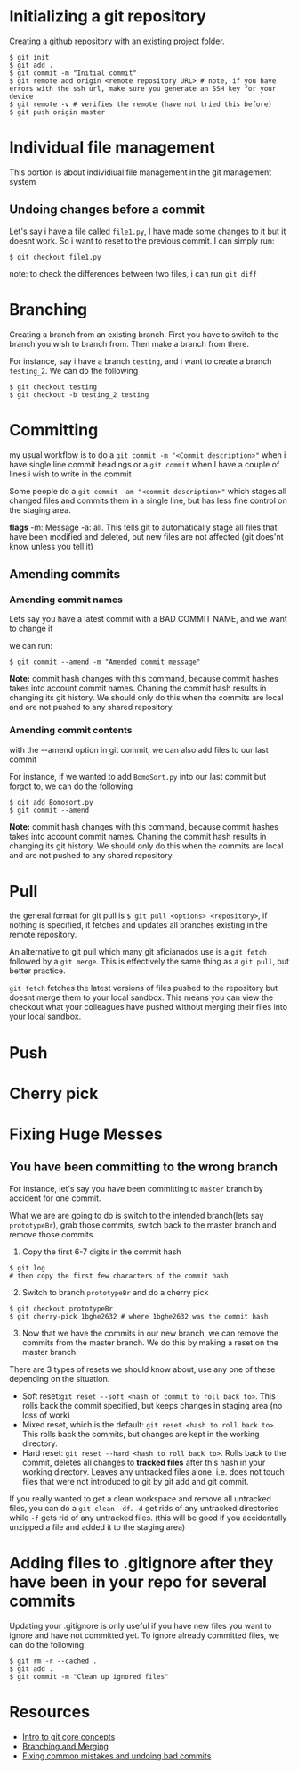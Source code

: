 # Initializing a git repository
Creating a github repository with an existing project folder.

```
$ git init
$ git add .
$ git commit -m "Initial commit"
$ git remote add origin <remote repository URL> # note, if you have errors with the ssh url, make sure you generate an SSH key for your device
$ git remote -v # verifies the remote (have not tried this before)
$ git push origin master
```
# Individual file management
This portion is about individiual file management in the git management system

## Undoing changes before a commit
Let's say i have a file called `file1.py`, I have made some changes to it but it doesnt work. So i want to reset to the previous commit. I can simply run:
```
$ git checkout file1.py
```

note: to check the differences between two files, i can run `git diff`


# Branching
Creating a branch from an existing branch. First you have to switch to the branch you wish to branch from. Then make a branch from there.

For instance, say i have a branch `testing`, and i want to create a branch `testing_2`. We can do the following
```
$ git checkout testing
$ git checkout -b testing_2 testing
```

# Committing
my usual workflow is to do a `git commit -m "<Commit description>"` when i have single line commit headings or a `git commit` when I have a couple of lines i wish to write in the commit

Some people do a `git commit -am "<commit description>"` which stages all changed files and commits them in a single line, but has less fine control on the staging area.

**flags**
-m: Message
-a: all. This tells git to automatically stage all files that have been modified and deleted, but new files are not affected (git does'nt know unless you tell it)

## Amending commits

### Amending commit names
Lets say you have a latest commit with a BAD COMMIT NAME, and we want to change it

we can run:
```
$ git commit --amend -m "Amended commit message"
```

**Note:** commit hash changes with this command, because commit hashes takes into account commit names.
Chaning the commit hash results in changing its git history. We should only do this when the commits are local and are not pushed to any shared repository.

### Amending commit contents
with the --amend option in git commit, we can also add files to our last commit

For instance, if we wanted to add `BomoSort.py` into our last commit but forgot to, we can do the following
```
$ git add Bomosort.py
$ git commit --amend
```
**Note:** commit hash changes with this command, because commit hashes takes into account commit names.
Chaning the commit hash results in changing its git history. We should only do this when the commits are local and are not pushed to any shared repository.

# Pull
the general format for git pull is `$ git pull <options> <repository>`, if nothing is specified, it fetches and updates all branches existing in the remote repository.

An alternative to git pull which many git aficianados use is a `git fetch` followed by a `git merge`. This is effectively the same thing as a `git pull`, but better practice.

`git fetch` fetches the latest versions of files pushed to the repository but doesnt merge them to your local sandbox. This means you can view the checkout what your colleagues have pushed without merging their files into your local sandbox.

# Push

# Cherry pick

# Fixing Huge Messes

## You have been committing to the wrong branch
For instance, let's say you have been committing to `master` branch by accident for one commit.

What we are are going to do is switch to the intended branch(lets say `prototypeBr`), grab those commits, switch back to the master branch and remove those commits.

1. Copy the first 6-7 digits in the commit hash
```
$ git log
# then copy the first few characters of the commit hash
```
2. Switch to branch `prototypeBr` and do a cherry pick
```
$ git checkout prototypeBr
$ git cherry-pick 1bghe2632 # where 1bghe2632 was the commit hash
```
3. Now that we have the commits in our new branch, we can remove the commits from the master branch. We do this by making a reset on the master branch. 

There are 3 types of resets we should know about, use any one of these depending on the situation.
* Soft reset:`git reset --soft <hash of commit to roll back to>`. This rolls back the commit specified, but keeps changes in staging area (no loss of work)
* Mixed reset, which is the default: `git reset <hash to roll back to>`. This rolls back the commits, but changes are kept in the working directory.
* Hard reset: `git reset --hard <hash to roll back to>`. Rolls back to the commit, deletes all changes to **tracked files** after this hash in your working directory. Leaves any untracked files alone. i.e. does not touch files that were not introduced to git by git add and git commit.

If you really wanted to get a clean workspace and remove all untracked files, you can do a `git clean -df`. `-d` get rids of any untracked directories while `-f` gets rid of any untracked files. (this will be good if you accidentally unzipped a file and added it to the staging area)

# Adding files to .gitignore after they have been in your repo for several commits
Updating your .gitignore is only useful if you have new files you want to ignore and have not committed yet. To ignore already committed files, we can do the following:

```
$ git rm -r --cached .
$ git add .
$ git commit -m "Clean up ignored files"
```

# Resources
* [Intro to git core concepts](https://www.youtube.com/watch?v=uR6G2v_WsRA)
* [Branching and Merging](https://www.youtube.com/watch?v=FyAAIHHClqI)
* [Fixing common mistakes and undoing bad commits](https://www.youtube.com/watch?v=FdZecVxzJbk&t=596s)